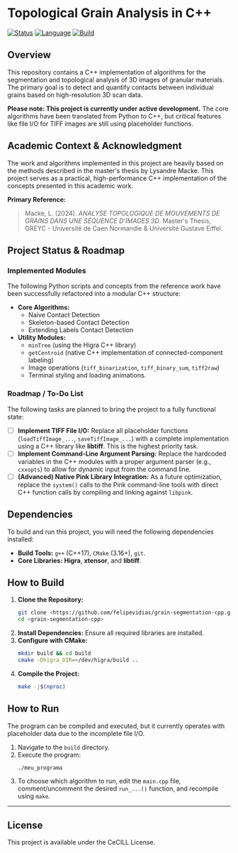 # Topological Grain Analysis in C++

[![Status](https://img.shields.io/badge/Status-Work%20In%20Progress-yellow.svg)](#)
[![Language](https://img.shields.io/badge/Language-C%2B%2B17-blue.svg)](https://isocpp.org/)
[![Build](https://img.shields.io/badge/Build-CMake-orange.svg)](https://cmake.org/)

## Overview

This repository contains a C++ implementation of algorithms for the segmentation and topological analysis of 3D images of granular materials. The primary goal is to detect and quantify contacts between individual grains based on high-resolution 3D scan data.

**Please note: This project is currently under active development.** The core algorithms have been translated from Python to C++, but critical features like file I/O for TIFF images are still using placeholder functions.

## Academic Context & Acknowledgment

The work and algorithms implemented in this project are heavily based on the methods described in the master's thesis by Lysandre Macke. This project serves as a practical, high-performance C++ implementation of the concepts presented in this academic work.

**Primary Reference:**
> Macke, L. (2024). *ANALYSE TOPOLOGIQUE DE MOUVEMENTS DE GRAINS DANS UNE SÉQUENCE D'IMAGES 3D*. Master's Thesis, GREYC - Université de Caen Normandie & Université Gustave Eiffel.

## Project Status & Roadmap

### Implemented Modules
The following Python scripts and concepts from the reference work have been successfully refactored into a modular C++ structure:
* **Core Algorithms:**
    * Naive Contact Detection
    * Skeleton-based Contact Detection
    * Extending Labels Contact Detection
* **Utility Modules:**
    * `minTree` (using the Higra C++ library)
    * `getCentroid` (native C++ implementation of connected-component labeling)
    * Image operations (`tiff_binarization`, `tiff_binary_sum`, `tiff2raw`)
    * Terminal styling and loading animations.

### Roadmap / To-Do List
The following tasks are planned to bring the project to a fully functional state:
-   [ ] **Implement TIFF File I/O:** Replace all placeholder functions (`loadTiffImage_...`, `saveTiffImage_...`) with a complete implementation using a C++ library like **libtiff**. This is the highest priority task.
-   [ ] **Implement Command-Line Argument Parsing:** Replace the hardcoded variables in the C++ modules with a proper argument parser (e.g., `cxxopts`) to allow for dynamic input from the command line.
-   [ ] **(Advanced) Native Pink Library Integration:** As a future optimization, replace the `system()` calls to the Pink command-line tools with direct C++ function calls by compiling and linking against `libpink`.

## Dependencies

To build and run this project, you will need the following dependencies installed:
* **Build Tools:** `g++` (C++17), `CMake` (3.16+), `git`.
* **Core Libraries:** **Higra**, **xtensor**, and **libtiff**.

## How to Build

1.  **Clone the Repository:**
    ```bash
    git clone <https://github.com/felipevidias/grain-segmentation-cpp.git>
    cd <grain-segmentation-cpp>
    ```
2.  **Install Dependencies:** Ensure all required libraries are installed.
3.  **Configure with CMake:**
    ```bash
    mkdir build && cd build
    cmake -Dhigra_DIR=~/dev/higra/build ..
    ```
4.  **Compile the Project:**
    ```bash
    make -j$(nproc)
    ```

## How to Run

The program can be compiled and executed, but it currently operates with placeholder data due to the incomplete file I/O.

1.  Navigate to the `build` directory.
2.  Execute the program:
    ```bash
    ./meu_programa
    ```
3.  To choose which algorithm to run, edit the `main.cpp` file, comment/uncomment the desired `run_...()` function, and recompile using `make`.

---

## License
This project is available under the CeCILL License.
